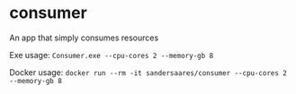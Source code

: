 # consumer

An app that simply consumes resources

Exe usage: `Consumer.exe --cpu-cores 2 --memory-gb 8`

Docker usage: `docker run --rm -it sandersaares/consumer --cpu-cores 2 --memory-gb 8`